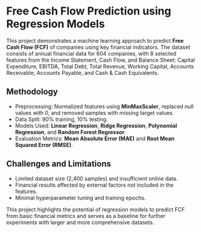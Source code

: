 # Free Cash Flow Prediction using Regression Models

This project demonstrates a machine learning approach to predict **Free Cash Flow (FCF)** of companies using key financial indicators. The dataset consists of annual financial data for 604 companies, with 8 selected features from the Income Statement, Cash Flow, and Balance Sheet: Capital Expenditure, EBITDA, Total Debt, Total Revenue, Working Capital, Accounts Receivable, Accounts Payable, and Cash & Cash Equivalents.

## Methodology
- Preprocessing: Normalized features using **MinMaxScaler**, replaced null values with 0, and removed samples with missing target values.
- Data Split: 90% training, 10% testing.
- Models Used: **Linear Regression**, **Ridge Regression**, **Polynomial Regression**, and **Random Forest Regressor**.
- Evaluation Metrics: **Mean Absolute Error (MAE)** and **Root Mean Squared Error (RMSE)**.

## Challenges and Limitations
- Limited dataset size (2,400 samples) and insufficient online data.
- Financial results affected by external factors not included in the features.
- Minimal hyperparameter tuning and training epochs.

This project highlights the potential of regression models to predict FCF from basic financial metrics and serves as a baseline for further experiments with larger and more comprehensive datasets.